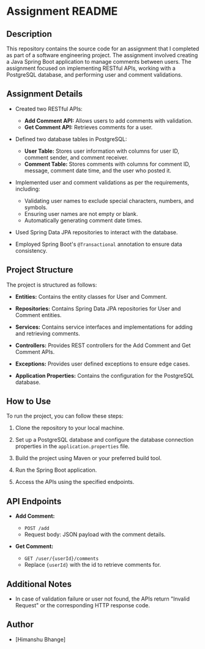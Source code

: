 # Assignment README

## Description

This repository contains the source code for an assignment that I completed as part of a software engineering project. The assignment involved creating a Java Spring Boot application to manage comments between users. The assignment focused on implementing RESTful APIs, working with a PostgreSQL database, and performing user and comment validations.

## Assignment Details

- Created two RESTful APIs:
  - **Add Comment API:** Allows users to add comments with validation.
  - **Get Comment API:** Retrieves comments for a user.

- Defined two database tables in PostgreSQL:
  - **User Table:** Stores user information with columns for user ID, comment sender, and comment receiver.
  - **Comment Table:** Stores comments with columns for comment ID, message, comment date time, and the user who posted it.

- Implemented user and comment validations as per the requirements, including:
  - Validating user names to exclude special characters, numbers, and symbols.
  - Ensuring user names are not empty or blank.
  - Automatically generating comment date times.

- Used Spring Data JPA repositories to interact with the database.

- Employed Spring Boot's `@Transactional` annotation to ensure data consistency.

## Project Structure

The project is structured as follows:

- **Entities:** Contains the entity classes for User and Comment.

- **Repositories:** Contains Spring Data JPA repositories for User and Comment entities.

- **Services:** Contains service interfaces and implementations for adding and retrieving comments.

- **Controllers:** Provides REST controllers for the Add Comment and Get Comment APIs.

-  **Exceptions:** Provides user defined exceptions to ensure edge cases.

- **Application Properties:** Contains the configuration for the PostgreSQL database.

## How to Use

To run the project, you can follow these steps:

1. Clone the repository to your local machine.

2. Set up a PostgreSQL database and configure the database connection properties in the `application.properties` file.

3. Build the project using Maven or your preferred build tool.

4. Run the Spring Boot application.

5. Access the APIs using the specified endpoints.

## API Endpoints

- **Add Comment:**
  - `POST /add`
  - Request body: JSON payload with the comment details.

- **Get Comment:**
  - `GET /user/{userId}/comments`
  - Replace `{userId}` with the id to retrieve comments for.

## Additional Notes

- In case of validation failure or user not found, the APIs return "Invalid Request" or the corresponding HTTP response code.

## Author

- [Himanshu Bhange]


